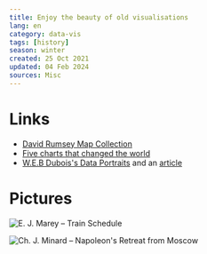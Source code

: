 ```yaml
---
title: Enjoy the beauty of old visualisations
lang: en
category: data-vis
tags: [history]
season: winter
created: 25 Oct 2021
updated: 04 Feb 2024
sources: Misc
---
```


# Links
- [David Rumsey Map Collection](https://www.davidrumsey.com/luna/servlet/view/search?q=pub_list_no%3d%2214345.000%22&sort=pub_list_no%2Cseries_no)
- [Five charts that changed the world](https://www.bbc.co.uk/ideas/videos/five-charts-that-changed-the-world/p0fb69c1?playlist=made-in-partnership-with-the-royal-society)
- [W.E.B Dubois's Data Portraits](https://github.com/ajstarks/dubois-data-portraits/tree/master?tab=readme-ov-file) and an [article](https://nightingaledvs.com/w-e-b-du-bois-staggering-data-visualizations-are-as-powerful-today-as-they-were-in-1900-part-1/) 

# Pictures
![E. J. Marey – Train Schedule](https://badriadhikari.github.io/data-viz-workshop-2021/minards/marey-train-schedule.png)

![Ch. J. Minard – Napoleon's Retreat from Moscow](https://upload.wikimedia.org/wikipedia/commons/2/29/Minard.png)